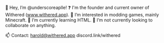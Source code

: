 👋 Hey, I’m @underscoreaplle!
❓  I'm the founder and current owner of Withered (www.withered.app).
👀 I’m interested in modding games, mainly Minecraft.
🌱 I’m currently learning HTML.
💞️ I’m not currently looking to collaborate on anything.

📫 Contact:
       harold@withered.app
       discord.link/withered

<!---
underscoreaplle/underscoreaplle is a ✨ special ✨ repository because its `README.md` (this file) appears on your GitHub profile.
You can click the Preview link to take a look at your changes.
--->

